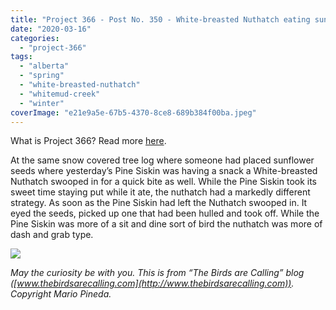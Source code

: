 ```yaml
---
title: "Project 366 - Post No. 350 - White-breasted Nuthatch eating sunflower seeds"
date: "2020-03-16"
categories: 
  - "project-366"
tags: 
  - "alberta"
  - "spring"
  - "white-breasted-nuthatch"
  - "whitemud-creek"
  - "winter"
coverImage: "e21e9a5e-67b5-4370-8ce8-689b384f00ba.jpeg"
---
```


What is Project 366? Read more [here](https://thebirdsarecalling.com/2019/03/29/project-366/).

At the same snow covered tree log where someone had placed sunflower seeds where yesterday’s Pine Siskin was having a snack a White-breasted Nuthatch swooped in for a quick bite as well. While the Pine Siskin took its sweet time staying put while it ate, the nuthatch had a markedly different strategy. As soon as the Pine Siskin had left the Nuthatch swooped in. It eyed the seeds, picked up one that had been hulled and took off. While the Pine Siskin was more of a sit and dine sort of bird the nuthatch was more of dash and grab type.

![](https://thebirdsarecallingandimustgo.files.wordpress.com/2020/03/e21e9a5e-67b5-4370-8ce8-689b384f00ba.jpeg?w=1024)

_May the curiosity be with you. This is from “The Birds are Calling” blog ([www.thebirdsarecalling.com](http://www.thebirdsarecalling.com)). Copyright Mario Pineda._
